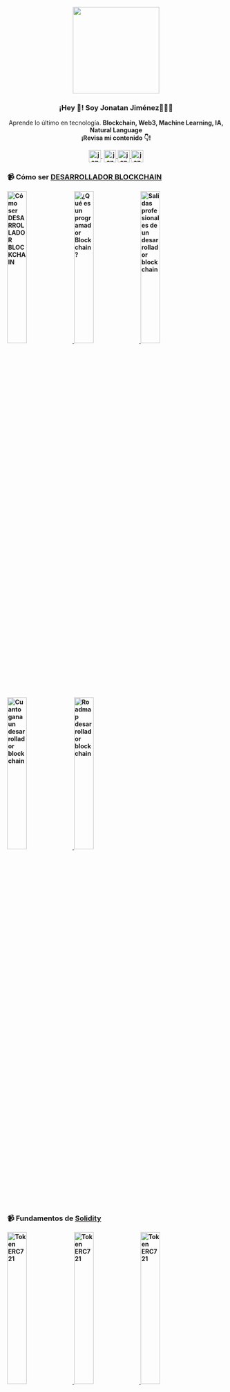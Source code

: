 <p align="center" width="300">
   <img align="center" width="200" src="https://user-images.githubusercontent.com/101588200/213937895-30c2f218-c3cc-42ff-bf56-7bece2715f24.jpg" />
   <h3 align="center">¡Hey 👋! Soy Jonatan Jiménez👨🏻‍💻</h3>
</p>

<p align="center">Aprende lo último en tecnología. <strong>Blockchain, Web3, Machine Learning, IA, Natural Language<br />¡Revisa mi contenido 👇!</p>
<p align="center">
   <a href="https://youtube.com/@jonatanjimeneza" target="blank" style='margin-right:4px'>
    <img align="center" src="https://cdn.jsdelivr.net/npm/simple-icons@3.0.1/icons/youtube.svg" alt="jonatanjimeneza" height="28px" width="28px" />
  </a>
  <a href="https://instagram.com/jonatanjimeneza" target="blank">
    <img align="center" src="https://cdn.jsdelivr.net/npm/simple-icons@3.0.1/icons/instagram.svg" alt="jonatanjimeneza" height="28px" width="28px" />
  </a>
  <a href="https://twitter.com/jonatanjimeneza" target="blank">
    <img align="center" src="https://cdn.jsdelivr.net/npm/simple-icons@3.0.1/icons/twitter.svg" alt="jonatanjimeneza" height="28px" width="28px" />
  </a>
   <a href="https://tiktok.com/@jonatanjimeneza" target="blank">
    <img align="center" src="https://cdn.jsdelivr.net/npm/simple-icons@3.0.1/icons/tiktok.svg" alt="jonatanjimeneza" height="28px" width="28px" />
  </a>
</p>

### 📹 Cómo ser [DESARROLLADOR BLOCKCHAIN](https://youtube.com/@jonatanjimeneza?sub_confirmation=1)

<a href='https://youtu.be/VEqwbr150AE' target='_blank'>
  <img width='30%' src='https://img.youtube.com/vi/VEqwbr150AE/mqdefault.jpg' alt='Cómo ser DESARROLLADOR BLOCKCHAIN' />
</a>
<a href='https://youtu.be/2Cd3FCQWq-A' target='_blank'>
  <img width='30%' src='https://img.youtube.com/vi/2Cd3FCQWq-A/mqdefault.jpg' alt='¿Qué es un programador Blockchain?' />
</a>
<a href='https://youtu.be/re18H3fTmnk' target='_blank'>
  <img width='30%' src='https://img.youtube.com/vi/re18H3fTmnk/mqdefault.jpg' alt='Salidas profesionales de un desarrollador blockchain' />
</a>
<a href='https://youtu.be/cbrPTriiLak' target='_blank'>
  <img width='30%' src='https://img.youtube.com/vi/cbrPTriiLak/mqdefault.jpg' alt='Cuanto gana un desarrollador blockchain' />
</a>
<a href='https://youtu.be/iYpj4NRIiCQ' target='_blank'>
  <img width='30%' src='https://img.youtube.com/vi/iYpj4NRIiCQ/mqdefault.jpg' alt='Roadmap desarrollador blockchain' />
</a>

### 📹 Fundamentos de [Solidity](https://www.youtube.com/watch?v=ABoxsThnIbE&list=PLAlzrAxf8m-i4ctrF24ZlB0qmPmnTjis4)
<a href='https://youtu.be/ABoxsThnIbE' target='_blank'>
  <img width='30%' src='https://img.youtube.com/vi/ABoxsThnIbE/mqdefault.jpg' alt='Token ERC721' />
</a>
<a href='https://youtu.be/bfB0sMB1Nv8' target='_blank'>
  <img width='30%' src='https://img.youtube.com/vi/bfB0sMB1Nv8/mqdefault.jpg' alt='Token ERC721' />
</a>
<a href='https://youtu.be/TFw2DSAriHU' target='_blank'>
  <img width='30%' src='https://img.youtube.com/vi/TFw2DSAriHU/mqdefault.jpg' alt='Token ERC721' />
</a>

### 📹 Aprende los estándar de los [Tokens](https://www.youtube.com/watch?v=EfIjUT8AiE4&list=PLAlzrAxf8m-hAlFMMZbVwA8P1fwnfP0LB)
<a href='https://youtu.be/EfIjUT8AiE4' target='_blank'>
  <img width='30%' src='https://img.youtube.com/vi/EfIjUT8AiE4/mqdefault.jpg' alt='Token ERC721' />
</a>
<a href='https://youtu.be/KWRhOQmC_C8' target='_blank'>
  <img width='30%' src='https://img.youtube.com/vi/KWRhOQmC_C8/mqdefault.jpg' alt='Token ERC1155' />
</a>
<a href='https://youtu.be/j9EK2OT4v8E' target='_blank'>
  <img width='30%' src='https://img.youtube.com/vi/j9EK2OT4v8E/mqdefault.jpg' alt='Token ERC20' />
</a>

### Últimos cursos en [mi canal de Youtube] (https://youtube.com/@jonatanjimeneza?sub_confirmation=1)
- [Curso de Solidity](https://www.youtube.com/watch?v=ABoxsThnIbE&list=PLAlzrAxf8m-i4ctrF24ZlB0qmPmnTjis4)
- [Curso de Smart Contracts con Solidity](https://www.youtube.com/watch?v=4eaF4kjqRTU&list=PLAlzrAxf8m-iqlk3Lw986qntjiJjDa0HC)
- [Crea tu propia Blockchain](https://www.youtube.com/watch?v=o_6vn1eQdm4&list=PLAlzrAxf8m-iCesfrqREF2rBoK6woZl9Y)
- [Curso de Desarrollo Web](https://www.youtube.com/watch?v=6fMVngZUaBg&list=PLAlzrAxf8m-hUE-ZxJxnSsOGUjSRGV_mU)
- [Curso de HTML](https://www.youtube.com/watch?v=RFcd8bKYs8M&list=PLAlzrAxf8m-iuOit9C6vRcLobarvXt77k)
- [Curso de CSS](https://www.youtube.com/watch?v=tLdgcEEnEKU&list=PLAlzrAxf8m-hVv6dxJOkeBFpfm5fNzEg5)
- [Curso de JavaScript](https://www.youtube.com/watch?v=cFWBWTNRclE&list=PLAlzrAxf8m-iK4xTWcegRF6lC2836e6e4)

